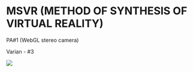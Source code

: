 # MSVR (METHOD OF SYNTHESIS OF VIRTUAL REALITY)
PA#1 (WebGL stereo camera)

Varian - #3

![](https://github.com/bondar4uk/MSVR/blob/main/Demonstration.gif)
